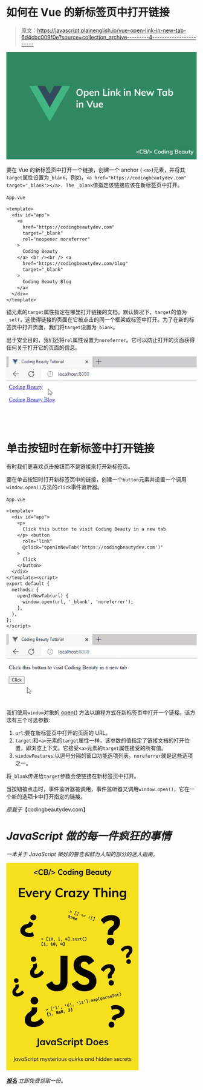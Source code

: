 # 如何在 Vue 的新标签页中打开链接

> 原文：<https://javascript.plainenglish.io/vue-open-link-in-new-tab-6d4cbc009f0e?source=collection_archive---------4----------------------->

![](img/c1b4cf0bc740b577b42be2709acd3289.png)

要在 Vue 的新标签页中打开一个链接，创建一个 anchor ( `<a>`)元素，并将其`target`属性设置为`_blank`，例如，`<a href="https://codingbeautydev.com" target="_blank"></a>. The _blank`值指定该链接应该在新标签页中打开。

`App.vue`

```
<template>
  <div id="app">
    <a
      href="https://codingbeautydev.com"
      target="_blank"
      rel="noopener noreferrer"
    >
      Coding Beauty
    </a> <br /><br /> <a
      href="https://codingbeautydev.com/blog"
      target="_blank"
    >
      Coding Beauty Blog
    </a>
  </div>
</template>
```

锚元素的`target`属性指定在哪里打开链接的文档。默认情况下，`target`的值为`_self`，这使得链接的页面在它被点击的同一个框架或标签中打开。为了在新的标签页中打开页面，我们将`target`设置为`_blank`。

出于安全目的，我们还将`rel`属性设置为`noreferrer`。它可以防止打开的页面获得任何关于打开它的页面的信息。

![](img/f9fa315ba32415430818e86a789f60e6.png)

# 单击按钮时在新标签中打开链接

有时我们更喜欢点击按钮而不是链接来打开新标签页。

要在单击按钮时打开新标签页中的链接，创建一个`button`元素并设置一个调用`window.open()`方法的`click`事件监听器。

`App.vue`

```
<template>
  <div id="app">
    <p>
      Click this button to visit Coding Beauty in a new tab
    </p> <button
      role="link"
      @click="openInNewTab('https://codingbeautydev.com')"
    >
      Click
    </button>
  </div>
</template><script>
export default {
  methods: {
    openInNewTab(url) {
      window.open(url, '_blank', 'noreferrer');
    },
  },
};
</script>
```

![](img/e94816bbeedab0def5a0be8109b91fc8.png)

我们使用`window`对象的 [open()](https://developer.mozilla.org/en-US/docs/Web/API/Window/open) 方法以编程方式在新标签页中打开一个链接。该方法有三个可选参数:

1.  `url`:要在新标签页中打开的页面的 URL。
2.  `target`:和`<a>`元素的`target`属性一样，该参数的值指定了链接文档的打开位置，即浏览上下文。它接受`<a>`元素的`target`属性接受的所有值。
3.  `windowFeatures`:以逗号分隔的窗口功能选项列表。`noreferrer`就是这些选项之一。

将`_blank`传递给`target`参数会使链接在新标签页中打开。

当按钮被点击时，事件监听器被调用，事件监听器又调用`window.open()`，它在一个新的选项卡中打开指定的链接。

*原载于*【codingbeautydev.com】

# *JavaScript 做的每一件疯狂的事情*

*一本关于 JavaScript 微妙的警告和鲜为人知的部分的迷人指南。*

*![](img/143ee152ba78025ea8643ba5b9726a20.png)*

*[**报名**](https://cbdev.link/d3c4eb) 立即免费领取一份。*